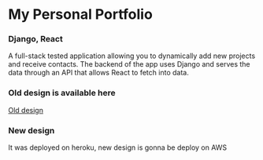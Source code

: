 <h1>My Personal Portfolio</h1>

<h3>Django, React</h3>

<p>A full-stack tested application allowing you to dynamically add new projects and receive contacts. The backend of the app uses Django and serves the data through an API that allows React to fetch into data. </p>

<h3>Old design is available here </h3>

<a href="https://alexismorin.herokuapp.com/">Old design</a>

<h3>New design</h3>

<p> It was deployed on heroku, new design is gonna be deploy on AWS </p>
